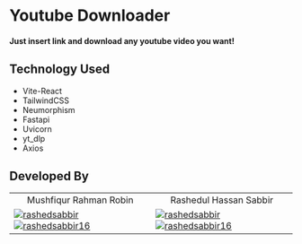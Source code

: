 # Youtube Downloader

#### Just insert link and download any youtube video you want!

## Technology Used

- Vite-React
- TailwindCSS
- Neumorphism
- Fastapi
- Uvicorn
- yt_dlp
- Axios

## Developed By

<table>
    <tr align='center'>
        <td>Mushfiqur Rahman Robin</td>
        <td>Rashedul Hassan Sabbir</td>
    </tr>
    <tr>
    <td><a href="https://www.linkedin.com/in/mushfiqur--rahman/" target="blank"><img align="center"
            src="https://img.shields.io/badge/LinkedIn-%230077B5.svg?&logo=linkedin&logoColor=white"
            alt="rashedsabbir" /></a> <a
    href="https://github.com/Mushfiqur-Rahman-Robin" target="blank"><img
        align="center" src="https://img.shields.io/badge/GitHub-100000.svg?&logo=github&logoColor=white" alt="rashedsabbir16" /></a></td>
    <td><a href="https://linkedin.com/in/rashedsabbir" target="blank"><img align="center"
            src="https://img.shields.io/badge/LinkedIn-%230077B5.svg?&logo=linkedin&logoColor=white"
            alt="rashedsabbir" /></a> <a
    href="https://github.com/rashedsabbir" target="blank"><img
        align="center" src="https://img.shields.io/badge/GitHub-100000.svg?&logo=github&logoColor=white" alt="rashedsabbir16" /></a></td>
    </tr>
</table>
